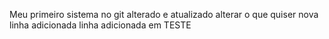 Meu primeiro sistema no git alterado e atualizado
alterar o que quiser
nova linha adicionada
linha adicionada em TESTE